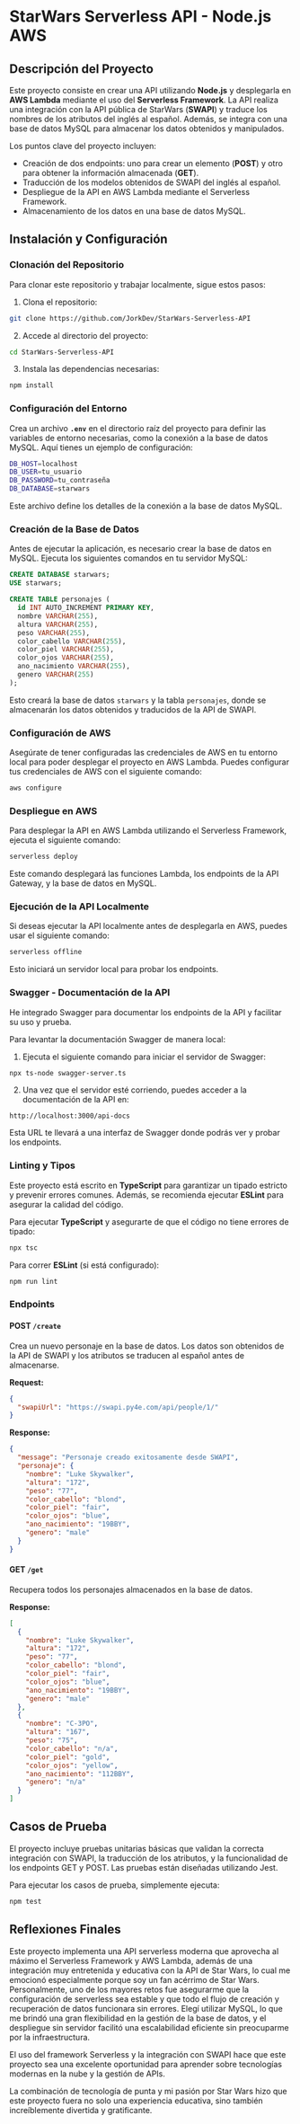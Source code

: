
# StarWars Serverless API - Node.js AWS

## Descripción del Proyecto

Este proyecto consiste en crear una API utilizando **Node.js** y desplegarla en **AWS Lambda** mediante el uso del **Serverless Framework**. La API realiza una integración con la API pública de StarWars (**SWAPI**) y traduce los nombres de los atributos del inglés al español. Además, se integra con una base de datos MySQL para almacenar los datos obtenidos y manipulados.

Los puntos clave del proyecto incluyen:
- Creación de dos endpoints: uno para crear un elemento (**POST**) y otro para obtener la información almacenada (**GET**).
- Traducción de los modelos obtenidos de SWAPI del inglés al español.
- Despliegue de la API en AWS Lambda mediante el Serverless Framework.
- Almacenamiento de los datos en una base de datos MySQL.

## Instalación y Configuración

### Clonación del Repositorio

Para clonar este repositorio y trabajar localmente, sigue estos pasos:

1. Clona el repositorio:

```bash
git clone https://github.com/JorkDev/StarWars-Serverless-API
```

2. Accede al directorio del proyecto:

```bash
cd StarWars-Serverless-API
```

3. Instala las dependencias necesarias:

```bash
npm install
```

### Configuración del Entorno

Crea un archivo **`.env`** en el directorio raíz del proyecto para definir las variables de entorno necesarias, como la conexión a la base de datos MySQL. Aquí tienes un ejemplo de configuración:

```bash
DB_HOST=localhost
DB_USER=tu_usuario
DB_PASSWORD=tu_contraseña
DB_DATABASE=starwars
```

Este archivo define los detalles de la conexión a la base de datos MySQL.

### Creación de la Base de Datos

Antes de ejecutar la aplicación, es necesario crear la base de datos en MySQL. Ejecuta los siguientes comandos en tu servidor MySQL:

```sql
CREATE DATABASE starwars;
USE starwars;

CREATE TABLE personajes (
  id INT AUTO_INCREMENT PRIMARY KEY,
  nombre VARCHAR(255),
  altura VARCHAR(255),
  peso VARCHAR(255),
  color_cabello VARCHAR(255),
  color_piel VARCHAR(255),
  color_ojos VARCHAR(255),
  ano_nacimiento VARCHAR(255),
  genero VARCHAR(255)
);
```

Esto creará la base de datos `starwars` y la tabla `personajes`, donde se almacenarán los datos obtenidos y traducidos de la API de SWAPI.

### Configuración de AWS

Asegúrate de tener configuradas las credenciales de AWS en tu entorno local para poder desplegar el proyecto en AWS Lambda. Puedes configurar tus credenciales de AWS con el siguiente comando:

```bash
aws configure
```

### Despliegue en AWS

Para desplegar la API en AWS Lambda utilizando el Serverless Framework, ejecuta el siguiente comando:

```bash
serverless deploy
```

Este comando desplegará las funciones Lambda, los endpoints de la API Gateway, y la base de datos en MySQL.

### Ejecución de la API Localmente

Si deseas ejecutar la API localmente antes de desplegarla en AWS, puedes usar el siguiente comando:

```bash
serverless offline
```

Esto iniciará un servidor local para probar los endpoints.

### Swagger - Documentación de la API

He integrado Swagger para documentar los endpoints de la API y facilitar su uso y prueba.

Para levantar la documentación Swagger de manera local:

1. Ejecuta el siguiente comando para iniciar el servidor de Swagger:

```bash
npx ts-node swagger-server.ts
```

2. Una vez que el servidor esté corriendo, puedes acceder a la documentación de la API en:

```
http://localhost:3000/api-docs
```

Esta URL te llevará a una interfaz de Swagger donde podrás ver y probar los endpoints.

### Linting y Tipos

Este proyecto está escrito en **TypeScript** para garantizar un tipado estricto y prevenir errores comunes. Además, se recomienda ejecutar **ESLint** para asegurar la calidad del código.

Para ejecutar **TypeScript** y asegurarte de que el código no tiene errores de tipado:

```bash
npx tsc
```

Para correr **ESLint** (si está configurado):

```bash
npm run lint
```

### Endpoints

#### POST `/create`
Crea un nuevo personaje en la base de datos. Los datos son obtenidos de la API de SWAPI y los atributos se traducen al español antes de almacenarse.

**Request:**

```json
{
  "swapiUrl": "https://swapi.py4e.com/api/people/1/"
}
```

**Response:**

```json
{
  "message": "Personaje creado exitosamente desde SWAPI",
  "personaje": {
    "nombre": "Luke Skywalker",
    "altura": "172",
    "peso": "77",
    "color_cabello": "blond",
    "color_piel": "fair",
    "color_ojos": "blue",
    "ano_nacimiento": "19BBY",
    "genero": "male"
  }
}
```

#### GET `/get`
Recupera todos los personajes almacenados en la base de datos.

**Response:**

```json
[
  {
    "nombre": "Luke Skywalker",
    "altura": "172",
    "peso": "77",
    "color_cabello": "blond",
    "color_piel": "fair",
    "color_ojos": "blue",
    "ano_nacimiento": "19BBY",
    "genero": "male"
  },
  {
    "nombre": "C-3PO",
    "altura": "167",
    "peso": "75",
    "color_cabello": "n/a",
    "color_piel": "gold",
    "color_ojos": "yellow",
    "ano_nacimiento": "112BBY",
    "genero": "n/a"
  }
]
```

## Casos de Prueba

El proyecto incluye pruebas unitarias básicas que validan la correcta integración con SWAPI, la traducción de los atributos, y la funcionalidad de los endpoints GET y POST. Las pruebas están diseñadas utilizando Jest.

Para ejecutar los casos de prueba, simplemente ejecuta:

```bash
npm test
```

## Reflexiones Finales

Este proyecto implementa una API serverless moderna que aprovecha al máximo el Serverless Framework y AWS Lambda, además de una integración muy entretenida y educativa con la API de Star Wars, lo cual me emocionó especialmente porque soy un fan acérrimo de Star Wars. Personalmente, uno de los mayores retos fue asegurarme que la configuración de serverless sea estable y que todo el flujo de creación y recuperación de datos funcionara sin errores. Elegí utilizar MySQL, lo que me brindó una gran flexibilidad en la gestión de la base de datos, y el despliegue sin servidor facilitó una escalabilidad eficiente sin preocuparme por la infraestructura.

El uso del framework Serverless y la integración con SWAPI hace que este proyecto sea una excelente oportunidad para aprender sobre tecnologías modernas en la nube y la gestión de APIs.

La combinación de tecnología de punta y mi pasión por Star Wars hizo que este proyecto fuera no solo una experiencia educativa, sino también increíblemente divertida y gratificante.
